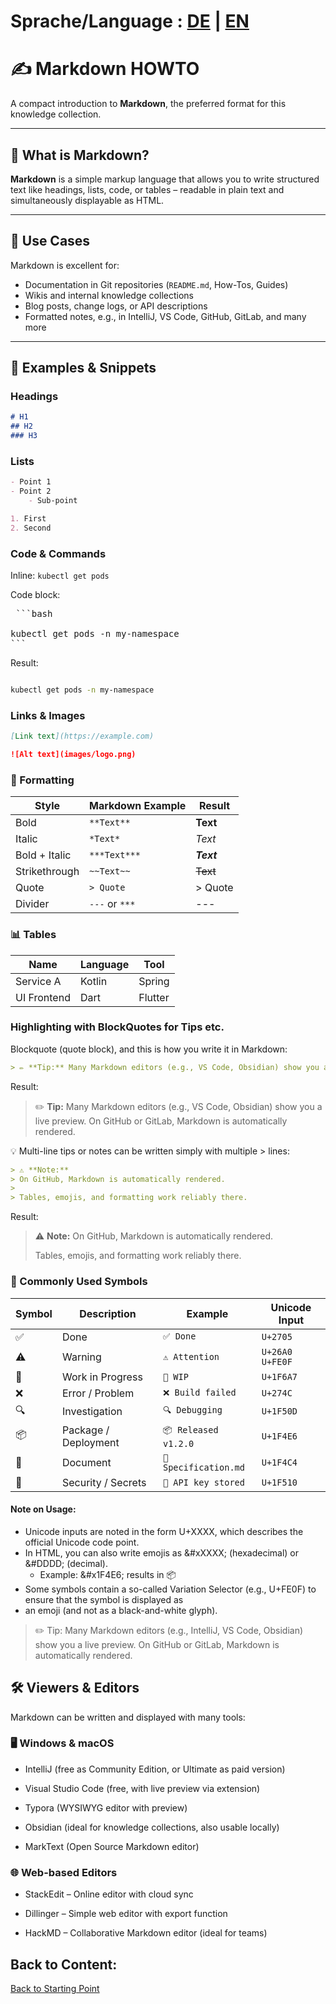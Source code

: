 # Sprache/Language : [DE](MARKDOWN_HOWTO.md) | [EN](MARKDOWN_HOWTO_EN.md)
# ✍️ Markdown HOWTO

A compact introduction to **Markdown**, the preferred format for this knowledge collection.

---

## 🧾 What is Markdown?

**Markdown** is a simple markup language that allows you to write structured text like headings, lists, code, or tables – readable in plain text and simultaneously displayable as HTML.

---

## 🚀 Use Cases

Markdown is excellent for:

- Documentation in Git repositories (`README.md`, How-Tos, Guides)
- Wikis and internal knowledge collections
- Blog posts, change logs, or API descriptions
- Formatted notes, e.g., in IntelliJ, VS Code, GitHub, GitLab, and many more

---

## 🧪 Examples & Snippets

### Headings

```markdown
# H1
## H2
### H3
```

### Lists
```markdown
- Point 1
- Point 2
    - Sub-point

1. First
2. Second
```

### Code & Commands
Inline: `kubectl get pods`

Code block:
<pre> ```bash 

kubectl get pods -n my-namespace 
``` </pre>

Result:
```bash

kubectl get pods -n my-namespace 
```

### Links & Images
```markdown
[Link text](https://example.com)

![Alt text](images/logo.png)
```

### 🧰 Formatting
| Style           | Markdown Example  | Result     |
| --------------- | ----------------- | ---------- |
| Bold            | `**Text**`        | **Text**   |
| Italic          | `*Text*`          | *Text*     |
| Bold + Italic   | `***Text***`      | ***Text*** |
| Strikethrough   | `~~Text~~`        | ~~Text~~   |
| Quote           | `> Quote`         | > Quote    |
| Divider         | `---` or `***`    | ---        |

### 📊 Tables

| Name       | Language  | Tool      |
|------------|-----------|-----------|
| Service A  | Kotlin    | Spring    |
| UI Frontend| Dart      | Flutter   |


### Highlighting with BlockQuotes for Tips etc.

Blockquote (quote block), and this is how you write it in Markdown:

```markdown
> ✏️ **Tip:** Many Markdown editors (e.g., VS Code, Obsidian) show you a live preview. On GitHub or GitLab, Markdown is automatically rendered.
```
Result:
> ✏️ **Tip:** Many Markdown editors (e.g., VS Code, Obsidian) show you a live preview. On GitHub or GitLab, Markdown is automatically rendered.

💡 Multi-line tips or notes can be written simply with multiple > lines:
```markdown
> ⚠️ **Note:**
> On GitHub, Markdown is automatically rendered.
>
> Tables, emojis, and formatting work reliably there.
```
Result:

> ⚠️ **Note:**
> On GitHub, Markdown is automatically rendered.
>
> Tables, emojis, and formatting work reliably there.


### 🔣 Commonly Used Symbols

| Symbol | Description          | Example                | Unicode Input    |
|--------|----------------------|------------------------|------------------|
| ✅     | Done                 | `✅ Done`              | `U+2705`         |
| ⚠️     | Warning              | `⚠️ Attention`         | `U+26A0 U+FE0F`  |
| 🚧     | Work in Progress     | `🚧 WIP`               | `U+1F6A7`        |
| ❌     | Error / Problem      | `❌ Build failed`      | `U+274C`         |
| 🔍     | Investigation        | `🔍 Debugging`         | `U+1F50D`        |
| 📦     | Package / Deployment | `📦 Released v1.2.0`   | `U+1F4E6`        |
| 📄     | Document             | `📄 Specification.md`  | `U+1F4C4`        |
| 🔐     | Security / Secrets   | `🔐 API key stored`    | `U+1F510`        |

#### Note on Usage:
- Unicode inputs are noted in the form U+XXXX, which describes the official Unicode code point.
- In HTML, you can also write emojis as &#xXXXX; (hexadecimal) or &#DDDD; (decimal).
    - Example: \&#x1F4E6; results in 📦
- Some symbols contain a so-called Variation Selector (e.g., U+FE0F) to ensure that the symbol is displayed as
- an emoji (and not as a black-and-white glyph).


>✏️ Tip: Many Markdown editors (e.g., IntelliJ, VS Code, Obsidian) show you a live preview. On GitHub
> or GitLab, Markdown is automatically rendered.


## 🛠️ Viewers & Editors
Markdown can be written and displayed with many tools:

### 🖥️ Windows & macOS
- IntelliJ (free as Community Edition, or Ultimate as paid version)

- Visual Studio Code (free, with live preview via extension)

- Typora (WYSIWYG editor with preview)

- Obsidian (ideal for knowledge collections, also usable locally)

- MarkText (Open Source Markdown editor)

### 🌐 Web-based Editors
- StackEdit – Online editor with cloud sync

- Dillinger – Simple web editor with export function

- HackMD – Collaborative Markdown editor (ideal for teams)

## Back to Content:
[Back to Starting Point](../README_EN.md)